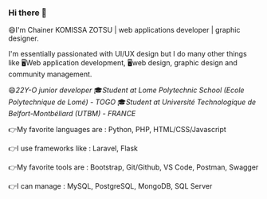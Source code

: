 ### Hi there 👋


😄I'm Chainer KOMISSA ZOTSU | web applications developer | graphic designer. 

I'm essentially passionated with UI/UX design but I do many other things like 🖥️Web application development, 🖥️web design, graphic design and community management.

😄*22Y-O junior developer* 
🎓*Student at Lome Polytechnic School (Ecole Polytechnique de Lomé) - TOGO*
🎓*Student at Université Technologique de Belfort-Montbéliard (UTBM) - FRANCE*


 
👉My favorite languages are : 
Python, PHP, HTML/CSS/Javascript


👉I use frameworks like : 
Laravel, Flask


👉My favorite tools are : 
Bootstrap, Git/Github, VS Code, Postman, Swagger


👉I can manage : 
MySQL, PostgreSQL, MongoDB, SQL Server


